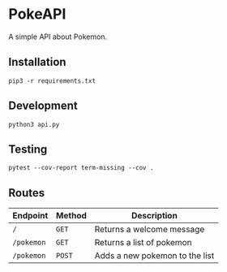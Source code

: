 # PokeAPI

A simple API about Pokemon.

## Installation

`pip3 -r requirements.txt`

## Development

`python3 api.py`

## Testing

`pytest --cov-report term-missing --cov .`

## Routes

| Endpoint | Method | Description |
| --- | --- | --- |
| `/` | `GET` | Returns a welcome message |
| `/pokemon` | `GET` | Returns a list of pokemon |
| `/pokemon` | `POST` | Adds a new pokemon to the list |
